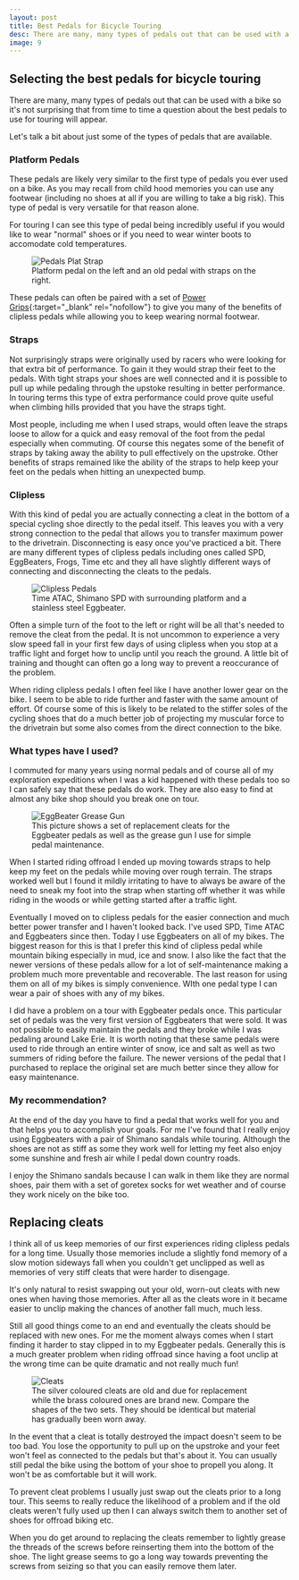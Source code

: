 ```yaml
---
layout: post
title: Best Pedals for Bicycle Touring
desc: There are many, many types of pedals out that can be used with a bike so it's not surprising that from time to time a question about the best pedals to use for touring will appear. Let's talk a bit about just some of the types of pedals that are available.
image: 9
---
```


## Selecting the best pedals for bicycle touring
There are many, many types of pedals out that can be used with a bike so it's not surprising that from time to time 
a question about the best pedals to use for touring will appear.

Let's talk a bit about just some of the types of pedals that are available.

<!-- more -->

### Platform Pedals

These pedals are likely very similar to the first type of pedals you ever used on a bike. As you may recall from 
child hood memories you can use any footwear (including no shoes at all if you are willing to take a big risk). 
This type of pedal is very versatile for that reason alone.

For touring I can see this type of pedal being incredibly useful if you would like to wear "normal" shoes or if you 
need to wear winter boots to accomodate cold temperatures.

<figure>  
  <img src = "/public/images/{{page.slug}}/PedalsPlatStrap.jpg"  alt = "Pedals Plat Strap" />
  <figcaption>Platform pedal on the left and an old pedal with straps on the right.</figcaption>
</figure>

These pedals can often be paired with a set of [Power Grips](http://powergrips.com/){:target="_blank" rel="nofollow"} 
to give you many of the benefits of clipless pedals while allowing you to keep wearing normal footwear.

### Straps
Not surprisingly straps were originally used by racers who were looking for that extra bit of performance. 
To gain it they would strap their feet to the pedals. With tight straps your shoes are well connected and 
it is possible to pull up while pedaling through the upstoke resulting in better performance. In touring 
terms this type of extra performance could prove quite useful when climbing hills provided that you have the straps tight.

Most people, including me when I used straps, would often leave the straps loose to allow for a quick and 
easy removal of the foot from the pedal especially when commuting. Of course this negates some of the 
benefit of straps by taking away the ability to pull effectively on the upstroke. Other benefits of 
straps remained like the ability of the straps to help keep your feet on the pedals when hitting an unexpected bump.


### Clipless
With this kind of pedal you are actually connecting a cleat in the bottom of a special cycling shoe 
directly to the pedal itself. This leaves you with a very strong connection to the pedal that allows 
you to transfer maximum power to the drivetrain. Disconnecting is easy once you've practiced a bit. 
There are many different types of clipless pedals including ones called SPD, EggBeaters, Frogs, Time etc and 
they all have slightly different ways of connecting and disconnecting the cleats to the pedals.

<figure>  
  <img src = "/public/images/{{page.slug}}/PedalsClipless.jpg"  alt = "Clipless Pedals" />
  <figcaption>Time ATAC, Shimano SPD with surrounding platform and a stainless steel Eggbeater.</figcaption>
</figure>

Often a simple turn of the foot to the left or right will be all that's needed to remove the cleat from the pedal. 
It is not uncommon to experience a very slow speed fall in your first few days of using clipless when you stop at a 
traffic light and forget how to unclip until you reach the ground. A little bit of training and thought can often 
go a long way to prevent a reoccurance of the problem.

When riding clipless pedals I often feel like I have another lower gear on the bike. I seem to be able to ride 
further and faster with the same amount of effort. Of course some of this is likely to be related to the stiffer 
soles of the cycling shoes that do a much better job of projecting my muscular force to the drivetrain but some 
also comes from the direct connection to the bike.

### What types have I used?
I commuted for many years using normal pedals and of course all of my exploration expeditions when 
I was a kid happened with these pedals too so I can safely say that these pedals do work. 
They are also easy to find at almost any bike shop should you break one on tour.

<figure>  
  <img src = "/public/images/{{page.slug}}/EggBeaterGreaseGun.jpg"  alt = "EggBeater Grease Gun" />
  <figcaption>This picture shows a set of replacement cleats for the Eggbeater pedals as well as the grease gun I use for simple pedal maintenance.</figcaption>
</figure>

When I started riding offroad I ended up moving towards straps to help keep my feet on the pedals 
while moving over rough terrain. The straps worked well but I found it mildly irritating to have to 
always be aware of the need to sneak my foot into the strap when starting off whether it was while 
riding in the woods or while getting started after a traffic light.

Eventually I moved on to clipless pedals for the easier connection and much better power transfer and 
I haven't looked back. I've used SPD, Time ATAC and Eggbeaters since then. Today I use Eggbeaters on all of my bikes. 
The biggest reason for this is that I prefer this kind of clipless pedal while mountain biking especially in mud, 
ice and snow. I also like the fact that the newer versions of these pedals allow for a lot of self-maintenance 
making a problem much more preventable and recoverable. The last reason for using them on all of my bikes is 
simply convenience. WIth one pedal type I can wear a pair of shoes with any of my bikes.

I did have a problem on a tour with Eggbeater pedals once. This particular set of pedals was the very first 
version of Eggbeaters that were sold. It was not possible to easily maintain the pedals and they broke while 
I was pedaling around Lake Erie. It is worth noting that these same pedals were used to ride through an 
entire winter of snow, ice and salt as well as two summers of riding before the failure. The newer versions 
of the pedal that I purchased to replace the original set are much better since they allow for easy maintenance.

### My recommendation?
At the end of the day you have to find a pedal that works well for you and that helps you to accomplish 
your goals. For me I've found that I really enjoy using Eggbeaters with a pair of Shimano sandals while touring. 
Although the shoes are not as stiff as some they work well for letting my feet also enjoy some sunshine and 
fresh air while I pedal down country roads.

I enjoy the Shimano sandals because I can walk in them like they are normal shoes, pair them with a set of 
goretex socks for wet weather and of course they work nicely on the bike too.


## Replacing cleats
I think all of us keep memories of our first experiences riding clipless pedals for a long time. 
Usually those memories include a slightly fond memory of a slow motion sideways fall when you couldn't 
get unclipped as well as memories of very stiff cleats that were harder to disengage.

It's only natural to resist swapping out your old, worn-out cleats with new ones when having those memories. 
After all as the cleats wore in it became easier to unclip making the chances of another fall much, much less.

Still all good things come to an end and eventually the cleats should be replaced with new ones. For me the 
moment always comes when I start finding it harder to stay clipped in to my Eggbeater pedals. 
Generally this is a much greater problem when riding offroad since having a foot unclip at the wrong 
time can be quite dramatic and not really much fun!

 <figure>  
  <img src = "/public/images/{{page.slug}}/Cleats.jpg"  alt = "Cleats" />
  <figcaption>The silver coloured cleats are old and due for replacement while the brass coloured ones are brand new. Compare the shapes of the two sets. They should be identical but material has gradually been worn away.</figcaption>
</figure>

In the event that a cleat is totally destroyed the impact doesn't seem to be too bad. You lose the 
opportunity to pull up on the upstroke and your feet won't feel as connected to the pedals but that's about it. 
You can usually still pedal the bike using the bottom of your shoe to propell you along. It won't be as comfortable but it will work.

To prevent cleat problems I usually just swap out the cleats prior to a long tour. 
This seems to really reduce the likelihood of a problem and if the old cleats weren't fully used up then 
I can always switch them to another set of shoes for offroad biking etc.

When you do get around to replacing the cleats remember to lightly grease the threads of the screws before 
reinserting them into the bottom of the shoe. The light grease seems to go a long way towards preventing 
the screws from seizing so that you can easily remove them later.

